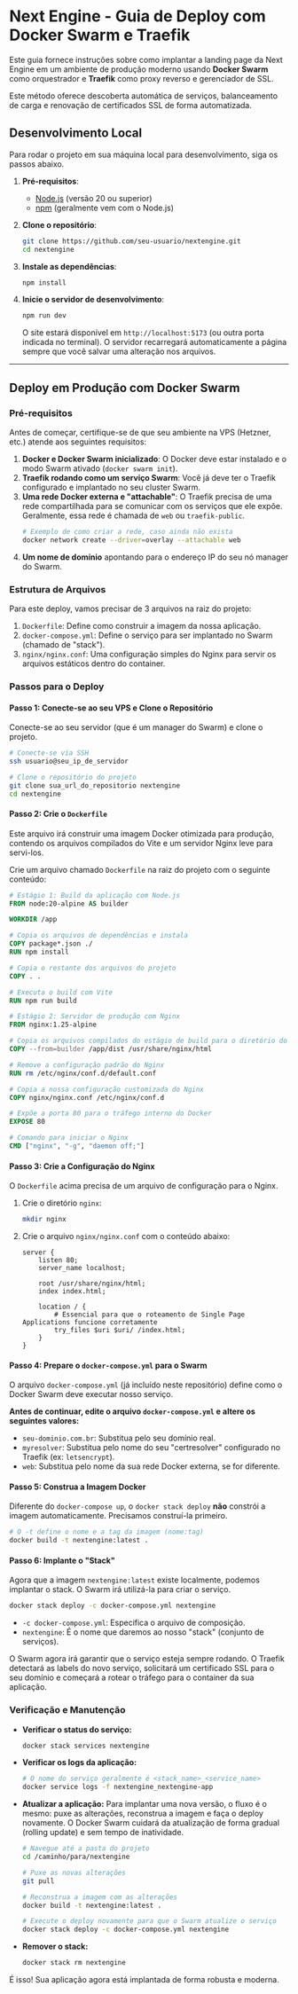 # Next Engine - Guia de Deploy com Docker Swarm e Traefik

Este guia fornece instruções sobre como implantar a landing page da Next Engine em um ambiente de produção moderno usando **Docker Swarm** como orquestrador e **Traefik** como proxy reverso e gerenciador de SSL.

Este método oferece descoberta automática de serviços, balanceamento de carga e renovação de certificados SSL de forma automatizada.

## Desenvolvimento Local

Para rodar o projeto em sua máquina local para desenvolvimento, siga os passos abaixo.

1.  **Pré-requisitos**:
    *   [Node.js](https://nodejs.org/) (versão 20 ou superior)
    *   [npm](https://www.npmjs.com/) (geralmente vem com o Node.js)

2.  **Clone o repositório**:
    ```bash
    git clone https://github.com/seu-usuario/nextengine.git
    cd nextengine
    ```

3.  **Instale as dependências**:
    ```bash
    npm install
    ```

4.  **Inicie o servidor de desenvolvimento**:
    ```bash
    npm run dev
    ```
    O site estará disponível em `http://localhost:5173` (ou outra porta indicada no terminal). O servidor recarregará automaticamente a página sempre que você salvar uma alteração nos arquivos.

---

## Deploy em Produção com Docker Swarm

### Pré-requisitos

Antes de começar, certifique-se de que seu ambiente na VPS (Hetzner, etc.) atende aos seguintes requisitos:

1.  **Docker e Docker Swarm inicializado**: O Docker deve estar instalado e o modo Swarm ativado (`docker swarm init`).
2.  **Traefik rodando como um serviço Swarm**: Você já deve ter o Traefik configurado e implantado no seu cluster Swarm.
3.  **Uma rede Docker externa e "attachable"**: O Traefik precisa de uma rede compartilhada para se comunicar com os serviços que ele expõe. Geralmente, essa rede é chamada de `web` ou `traefik-public`.
    ```bash
    # Exemplo de como criar a rede, caso ainda não exista
    docker network create --driver=overlay --attachable web
    ```
4.  **Um nome de domínio** apontando para o endereço IP do seu nó manager do Swarm.

### Estrutura de Arquivos

Para este deploy, vamos precisar de 3 arquivos na raiz do projeto:

1.  `Dockerfile`: Define como construir a imagem da nossa aplicação.
2.  `docker-compose.yml`: Define o serviço para ser implantado no Swarm (chamado de "stack").
3.  `nginx/nginx.conf`: Uma configuração simples do Nginx para servir os arquivos estáticos dentro do container.

### Passos para o Deploy

#### Passo 1: Conecte-se ao seu VPS e Clone o Repositório

Conecte-se ao seu servidor (que é um manager do Swarm) e clone o projeto.

```bash
# Conecte-se via SSH
ssh usuario@seu_ip_de_servidor

# Clone o repositório do projeto
git clone sua_url_do_repositorio nextengine
cd nextengine
```

#### Passo 2: Crie o `Dockerfile`

Este arquivo irá construir uma imagem Docker otimizada para produção, contendo os arquivos compilados do Vite e um servidor Nginx leve para servi-los.

Crie um arquivo chamado `Dockerfile` na raiz do projeto com o seguinte conteúdo:

```dockerfile
# Estágio 1: Build da aplicação com Node.js
FROM node:20-alpine AS builder

WORKDIR /app

# Copia os arquivos de dependências e instala
COPY package*.json ./
RUN npm install

# Copia o restante dos arquivos do projeto
COPY . .

# Executa o build com Vite
RUN npm run build

# Estágio 2: Servidor de produção com Nginx
FROM nginx:1.25-alpine

# Copia os arquivos compilados do estágio de build para o diretório do Nginx
COPY --from=builder /app/dist /usr/share/nginx/html

# Remove a configuração padrão do Nginx
RUN rm /etc/nginx/conf.d/default.conf

# Copia a nossa configuração customizada do Nginx
COPY nginx/nginx.conf /etc/nginx/conf.d

# Expõe a porta 80 para o tráfego interno do Docker
EXPOSE 80

# Comando para iniciar o Nginx
CMD ["nginx", "-g", "daemon off;"]
```

#### Passo 3: Crie a Configuração do Nginx

O `Dockerfile` acima precisa de um arquivo de configuração para o Nginx.

1.  Crie o diretório `nginx`:
    ```bash
    mkdir nginx
    ```
2.  Crie o arquivo `nginx/nginx.conf` com o conteúdo abaixo:
    ```nginx
    server {
        listen 80;
        server_name localhost;

        root /usr/share/nginx/html;
        index index.html;

        location / {
            # Essencial para que o roteamento de Single Page Applications funcione corretamente
            try_files $uri $uri/ /index.html;
        }
    }
    ```

#### Passo 4: Prepare o `docker-compose.yml` para o Swarm

O arquivo `docker-compose.yml` (já incluído neste repositório) define como o Docker Swarm deve executar nosso serviço.

**Antes de continuar, edite o arquivo `docker-compose.yml` e altere os seguintes valores:**

-   `seu-dominio.com.br`: Substitua pelo seu domínio real.
-   `myresolver`: Substitua pelo nome do seu "certresolver" configurado no Traefik (ex: `letsencrypt`).
-   `web`: Substitua pelo nome da sua rede Docker externa, se for diferente.

#### Passo 5: Construa a Imagem Docker

Diferente do `docker-compose up`, o `docker stack deploy` **não** constrói a imagem automaticamente. Precisamos construí-la primeiro.

```bash
# O -t define o nome e a tag da imagem (nome:tag)
docker build -t nextengine:latest .
```

#### Passo 6: Implante o "Stack"

Agora que a imagem `nextengine:latest` existe localmente, podemos implantar o stack. O Swarm irá utilizá-la para criar o serviço.

```bash
docker stack deploy -c docker-compose.yml nextengine
```

-   `-c docker-compose.yml`: Especifica o arquivo de composição.
-   `nextengine`: É o nome que daremos ao nosso "stack" (conjunto de serviços).

O Swarm agora irá garantir que o serviço esteja sempre rodando. O Traefik detectará as labels do novo serviço, solicitará um certificado SSL para o seu domínio e começará a rotear o tráfego para o container da sua aplicação.

### Verificação e Manutenção

-   **Verificar o status do serviço:**
    ```bash
    docker stack services nextengine
    ```
-   **Verificar os logs da aplicação:**
    ```bash
    # O nome do serviço geralmente é <stack_name>_<service_name>
    docker service logs -f nextengine_nextengine-app
    ```
-   **Atualizar a aplicação:** Para implantar uma nova versão, o fluxo é o mesmo: puxe as alterações, reconstrua a imagem e faça o deploy novamente. O Docker Swarm cuidará da atualização de forma gradual (rolling update) e sem tempo de inatividade.
    ```bash
    # Navegue até a pasta do projeto
    cd /caminho/para/nextengine
    
    # Puxe as novas alterações
    git pull
    
    # Reconstrua a imagem com as alterações
    docker build -t nextengine:latest .
    
    # Execute o deploy novamente para que o Swarm atualize o serviço
    docker stack deploy -c docker-compose.yml nextengine
    ```
-   **Remover o stack:**
    ```bash
    docker stack rm nextengine
    ```

É isso! Sua aplicação agora está implantada de forma robusta e moderna.
